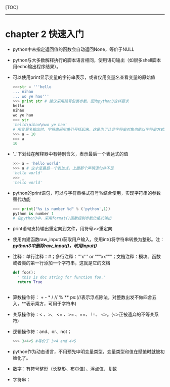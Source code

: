 [TOC]

---

# chapter 2 快速入门

- python中未指定返回值的函数会自动返回None，等价于NULL

- python与大多数解释执行的脚本语言相同，使用语句输出（如很多shell脚本用echo输出程序结果）。

- 可以使用print显示变量的字符串表示，或者仅用变量名查看变量的原始值

  ```python
  >>>str = '''hello
  ... nihao
  ... wo ye hao'''
  >>> print str # 建议采用括号包裹参数，因为python3这样要求
  hello
  nihao
  wo ye hao
  >>> str
  'hello\nihao\nwo ye hao'
  # 用变量名输出时，字符串采用单引号括起来，这是为了让非字符串对象也能以字符串方式显示在屏幕上，它显示的是该对象的字符串表示，而不仅仅是字符串本身
  >>> a = 10
  >>> a
  10
  ```

- '_'下划线在解释器中有特别含义，表示最后一个表达式的值

  ```python
  >>> a = 'hello world'
  >>> a # 这才是最后一个表达式，上面那个声明语句并不是
  'hello world'
  >>> _
  'hello world'
  ```

- python的print语句，可以与字符串格式符号%结合使用，实现字符串的参数替代功能

  ```python
  >>> print("%s is number %d" % ('python',1))
  python is number 1
  # 在python3中，采用format()函数控制参数化格式输出

  ```

- print语句支持输出重定向到文件，用符号>>重定向

- 使用内建函数raw_input()获取用户输入，使用int()将字符串转换为整形。注：***python3中删除raw_input()，改用input()***

- 注释：单行注释：#；多行注释：'''x''' or """xx"""；文档注释：模块、函数或者类的第一行添加一个字符串，这就是它的文档

  ```python
  def foo():
  	" this is doc string for function foo."
  	return True	
  	
  ```

- 算数操作符： + - * / // % ** ps:(//表示浮点除法，对整数出发不做四舍五入，**表示乘方，可用于字符串)

- 关系操作符：< 、>、 <= 、>= 、==、 !=、 <>。(<>正被遗弃的不等关系符)

- 逻辑操作符：and、or、not；

  ```python
  >>> 3<4<5 #等价于 3<4 and 4<5
  ```

- python作为动态语言，不用预先申明变量类型，变量类型和值在赋值时就被初始化了。

- 数字：有符号整形（长整形、布尔值）、浮点值、复数

- 字符串：